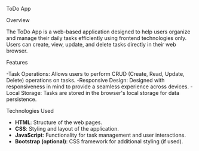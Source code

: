 ToDo App 

Overview

The ToDo App is a web-based application designed to help users organize and manage their daily tasks efficiently using frontend technologies only. Users can create, view, update, and delete tasks directly in their web browser.

Features

-Task Operations: Allows users to perform CRUD (Create, Read, Update, Delete) operations on tasks.
-Responsive Design: Designed with responsiveness in mind to provide a seamless experience across devices.
-Local Storage: Tasks are stored in the browser's local storage for data persistence.

Technologies Used

- **HTML**: Structure of the web pages.
- **CSS**: Styling and layout of the application.
- **JavaScript**: Functionality for task management and user interactions.
- **Bootstrap (optional)**: CSS framework for additional styling (if used).
